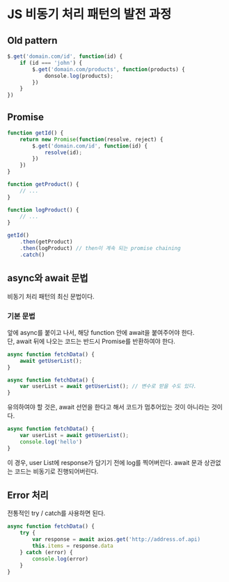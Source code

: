 # JS 비동기 처리 패턴의 발전 과정
## Old pattern
``` js
$.get('domain.com/id', function(id) {
    if (id === 'john') {
        $.get('domain.com/products', function(products) {
            donsole.log(products);
        })
    }
})
```

## Promise
``` js
function getId() {
    return new Promise(function(resolve, reject) {
        $.get('domain.com/id', function(id) {
            resolve(id);
        })
    })
}

function getProduct() {
    // ...
}

function logProduct() {
    // ...
}

getId()
    .then(getProduct)
    .then(logProduct) // then이 계속 되는 promise chaining
    .catch()
```

## async와 await 문법
비동기 처리 패턴의 최신 문법이다.  

### 기본 문법
앞에 async를 붙이고 나서, 해당 function 안에 await을 붙여주어야 한다.  
단, await 뒤에 나오는 코드는 반드시 Promise를 반환하여야 한다.

``` js
async function fetchData() {
    await getUserList();
}

async function fetchData() {
    var userList = await getUserList(); // 변수로 받을 수도 있다.
}
```

유의하여야 할 것은, await 선언을 한다고 해서 코드가 멈추어있는 것이 아니라는 것이다.
``` js
async function fetchData() {
    var userList = await getUserList();
    console.log('hello')
}
```
이 경우, user List에 response가 담기기 전에 log를 찍어버린다. await 문과 상관없는 코드는 비동기로 진행되어버린다.

## Error 처리
전통적인 try / catch를 사용하면 된다.

```js
async function fetchData() {
    try {
        var response = await axios.get('http://address.of.api)
        this.items = response.data
    } catch (error) {
        console.log(error)
    }
}
```